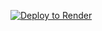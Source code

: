 [![Deploy to Render](https://render.com/images/deploy-to-render-button.svg)](https://render.com/deploy?repo=https://github.com/YourUser/gz-decompress-api)
